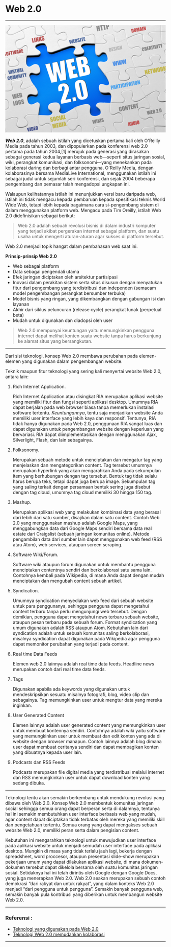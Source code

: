 # Web 2.0
---

![web_2-01.jpg](https://github.com/Apriliana2424/Web-2.0/blob/master/images/web_2-01.jpg)

***Web 2.0***, adalah sebuah istilah yang dicetuskan pertama kali oleh O'Reilly Media pada tahun 2003, 
dan dipopulerkan pada konferensi web 2.0 pertama pada tahun 2004,[1] merujuk pada generasi yang 
dirasakan sebagai generasi kedua layanan berbasis web—seperti situs jaringan sosial, wiki, 
perangkat komunikasi, dan folksonomi—yang menekankan pada kolaborasi daring dan berbagi antar 
pengguna. O'Reilly Media, dengan kolaborasinya bersama MediaLive International, menggunakan istilah 
ini sebagai judul untuk sejumlah seri konferensi, dan sejak 2004 beberapa pengembang dan pemasar 
telah mengadopsi ungkapan ini. 

Walaupun kelihatannya istilah ini menunjukkan versi baru daripada web, istilah ini tidak mengacu 
kepada pembaruan kepada spesifikasi teknis World Wide Web, tetapi lebih kepada bagaimana cara 
si-pengembang sistem di dalam menggunakan platform web. Mengacu pada Tim Oreilly, istilah Web 2.0 
didefinisikan sebagai berikut: 

> Web 2.0 adalah sebuah revolusi bisnis di dalam industri komputer yang terjadi akibat pergerakan internet sebagai platform, dan suatu usaha untuk mengerti aturan-aturan agar sukses di platform tersebut.

Web 2.0 menjadi topik hangat dalam pembahasan web saat ini. 

**Prinsip-prinsip Web 2.0**
* Web sebagai platform
* Data sebagai pengendali utama
* Efek jaringan diciptakan oleh arsitektur partisipasi
* Inovasi dalam perakitan sistem serta situs disusun dengan menyatukan fitur dari pengembang yang terdistribusi dan independen (semacam model pengembangan perangkat bersumber terbuka)
* Model bisnis yang ringan, yang dikembangkan dengan gabungan isi dan layanan
* Akhir dari siklus peluncuran (release cycle) perangkat lunak (perpetual beta)
* Mudah untuk digunakan dan diadopsi oleh user

> Web 2.0 mempunyai keuntungan yaitu memungkinkan pengguna internet dapat melihat konten suatu website tanpa harus berkunjung ke alamat situs yang bersangkutan. 

---

Dari sisi teknologi, konsep Web 2.0 membawa perubahan pada elemen-elemen yang digunakan dalam pengembangan website. 

Teknik maupun fitur teknologi yang sering kali menyertai website Web 2.0, antara lain:

1. Rich Internet Application.

	Rich Internet Application atau disingkat RIA merupakan aplikasi website yang memiliki fitur dan fungsi seperti aplikasi desktop. Umumnya RIA dapat berjalan pada web browser biasa tanpa memerlukan instalasi software tertentu. *Keuntungannya*, tentu saja menjadikan website Anda memiliki user interface yang lebih kaya dan responsif. Tentunya, RIA tidak hanya digunakan pada Web 2.0, penggunaan RIA sangat luas dan dapat digunakan untuk pengembangan website dengan keperluan yang bervariasi. RIA dapat diimplementasikan dengan menggunakan Ajax, Silverlight, Flash, dan lain sebagainya.

2. Folksonomy.

	Merupakan sebuah metode untuk menciptakan dan mengatur tag yang menjelaskan dan mengategorikan content. Tag tersebut umumnya merupakan hyperlink yang akan mengarahkan Anda pada sekumpulan item yang berhubungan dengan tag tersebut. Bentuk tag tidak selalu harus berupa teks, tetapi dapat juga berupa image. Sekumpulan tag yang saling terkait dengan persamaan bentuk sering juga disebut dengan tag cloud, umumnya tag cloud memiliki 30 hingga 150 tag.

3. Mashup.

	Merupakan aplikasi web yang melakukan kombinasi data yang berasal dari lebih dari satu sumber, disajikan dalam satu content. Contoh Web 2.0 yang menggunakan mashup adalah Google Maps, yang menggabungkan data dari Google Maps sendiri bersama data real estate dari Craigslist (sebuah jaringan komunitas online). Metode pengambilan data dari sumber lain dapat menggunakan web feed (RSS atau Atom), web services, ataupun screen scraping.

4. Software Wiki/Forum.

	Software wiki ataupun forum digunakan untuk membantu pengguna menciptakan contentnya sendiri dan berkolaborasi satu sama lain. Contohnya kembali pada Wikipedia, di mana Anda dapat dengan mudah menciptakan dan mengubah content sebuah artikel.

5. Syndication.

	Umumnya syndication menyediakan web feed dari sebuah website untuk para penggunanya, sehingga pengguna dapat mengetahui content terbaru tanpa perlu mengunjungi web tersebut. Dengan demikian, pengguna dapat mengetahui news terbaru sebuah website, ataupun pesan terbaru pada sebuah forum. Format syndication yang umum digunakan adalah RSS ataupun Atom.
	Kebutuhan lain dari syndication adalah untuk sebuah komunitas saling berkolaborasi, misalnya syndication dapat digunakan pada Wikipedia agar pengguna dapat memonitor perubahan yang terjadi pada content.

6. Real time Data Feeds

	Elemen web 2.0 lainnya adalah real time data feeds. Headline news merupakan contoh dari real time data feeds.

7. Tags

	Digunakan apabila ada keywords yang digunakan untuk mendeskripsikan sesuatu misalnya fotografi, blog, video clip dan sebagainya. Tag memungkinkan user untuk mengtur data yang mereka inginkan.

8. User Generated Content
	
	Elemen lainnya adalah user generated content yang memungkinkan user untuk membuat kontennya sendiri. Contohnya adalah wiki yaitu software yang memungkinkan user untuk membuat dan edit konten yang ada di website dengan browser manapun. Contoh lainnya adalah blog dimana user dapat membuat ceritanya sendiri dan dapat membagikan konten yang dibuatnya kepada user lain.

9. Podcasts dan RSS Feeds

	Podcasts merupakan file digital media yang terdistribusi melalui internet dan RSS memungkinkan user untuk dapat download konten yang sedang dibuka.

---

Teknologi tentu akan semakin berkembang untuk mendukung revolusi yang dibawa oleh Web 2.0. Konsep Web 2.0 membentuk komunitas jaringan social sehingga 
semua orang dapat berperan serta di dalamnya, tentunya hal ini semakin membutuhkan user interface berbasis web yang mudah, agar content dapat diciptakan 
tidak terbatas oleh mereka yang memiliki skill dan pengetahuan tertentu. Semua orang yang dapat mengakses sebuah website Web 2.0, memiliki peran serta 
dalam pengisian content.

Kebutuhan ini mengarahkan teknologi untuk mewujudkan user interface pada aplikasi website untuk menjadi semudah user interface pada aplikasi desktop. 
Mungkin di masa yang tidak terlalu jauh lagi, bekerja dengan spreadsheet, word proccesor, ataupun presentasi slide-show merupakan pekerjaan umum yang 
dapat dilakukan aplikasi website, di mana dokumen-dokumen tersebut dapat dikelola bersama oleh suatu komunitas jaringan sosial. Setidaknya hal ini telah 
dirintis oleh Google dengan Google Docs, yang juga menerapkan Web 2.0. Web 2.0 seakan merupakan sebuah contoh demokrasi “dari rakyat dan untuk rakyat”, 
yang dalam konteks Web 2.0 menjadi “dari pengguna untuk pengguna”. Semakin banyak pengguna web, semakin banyak pula kontribusi yang diberikan untuk 
membangun website Web 2.0.

---

### Referensi :

* [Teknologi yang digunakan pada Web 2.0](http://putroweb.blogspot.com/2009/02/teknologi-yang-digunakan-pada-web-20.html)
* [Teknologi Web 2.0 memudahkan kolaborasi ](https://sis.binus.ac.id/2017/08/25/teknologi-web-2-0-memudahkan-kolaborasi/)

---